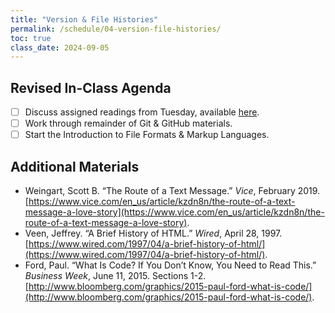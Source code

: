 ```yaml
---
title: "Version & File Histories"
permalink: /schedule/04-version-file-histories/
toc: true
class_date: 2024-09-05
---
```


## Revised In-Class Agenda

- [ ] Discuss assigned readings from Tuesday, available [here]({{site.baseurl}}/schedule/03-histories-of-culture-and-computing/).
- [ ] Work through remainder of Git & GitHub materials.
- [ ] Start the Introduction to File Formats & Markup Languages.

## Additional Materials

- Weingart, Scott B. “The Route of a Text Message.” *Vice*, February 2019. [https://www.vice.com/en_us/article/kzdn8n/the-route-of-a-text-message-a-love-story](https://www.vice.com/en_us/article/kzdn8n/the-route-of-a-text-message-a-love-story).
- Veen, Jeffrey. “A Brief History of HTML.” *Wired*, April 28, 1997. [https://www.wired.com/1997/04/a-brief-history-of-html/](https://www.wired.com/1997/04/a-brief-history-of-html/).
- Ford, Paul. “What Is Code? If You Don’t Know, You Need to Read This.” *Business Week*, June 11, 2015. Sections 1-2. [http://www.bloomberg.com/graphics/2015-paul-ford-what-is-code/](http://www.bloomberg.com/graphics/2015-paul-ford-what-is-code/).

